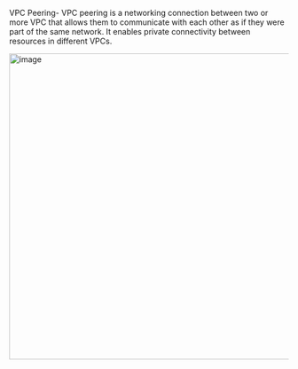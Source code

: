 VPC Peering-
VPC peering is a networking connection between two or more VPC that allows them to communicate with each other as if they were part of the same network.
It enables private connectivity between resources in different VPCs.

<img width="960" height="552" alt="image" src="https://github.com/user-attachments/assets/eb231277-bf47-4062-9f95-ba070557eb0e" />
